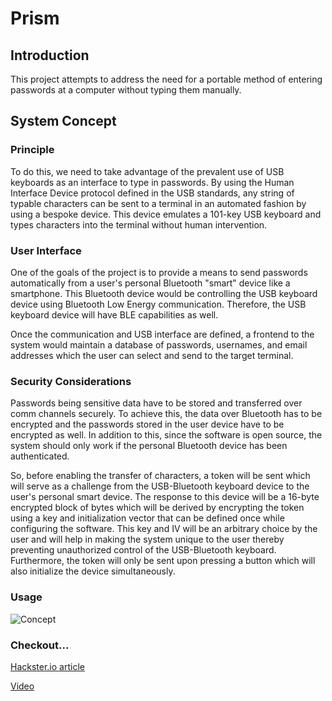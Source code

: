 # Prism

## Introduction
This project attempts to address the need for a portable method of entering passwords at a computer without typing them manually.

## System Concept

### Principle
To do this, we need to take advantage of the prevalent use of USB keyboards as an interface to type in passwords. By using the Human Interface Device protocol defined in the USB standards, any string of typable characters can be sent to a terminal in an automated fashion by using a bespoke device. This device emulates a 101-key USB keyboard and types characters into the terminal without human intervention.

### User Interface
One of the goals of the project is to provide a means to send passwords automatically from a user's personal Bluetooth "smart" device like a smartphone. This Bluetooth device would be controlling the USB keyboard device using Bluetooth Low Energy communication. Therefore, the USB keyboard device will have BLE capabilities as well.

Once the communication and USB interface are defined, a frontend to the system would maintain a database of passwords, usernames, and email addresses which the user can select and send to the target terminal.

### Security Considerations
Passwords being sensitive data have to be stored and transferred over comm channels securely. To achieve this, the data over Bluetooth has to be encrypted and the passwords stored in the user device have to be encrypted as well. In addition to this, since the software is open source, the system should only work if the personal Bluetooth device has been authenticated. 

So, before enabling the transfer of characters, a token will be sent which will serve as a challenge from the USB-Bluetooth keyboard device to the user's personal smart device. The response to this device will be a 16-byte encrypted block of bytes which will be derived by encrypting the token using a key and initialization vector that can be defined once while configuring the software. This key and IV will be an arbitrary choice by the user and will help in making the system unique to the user thereby preventing unauthorized control of the USB-Bluetooth keyboard. Furthermore, the token will only be sent upon pressing a button which will also initialize the device simultaneously.

### Usage
![Concept](https://github.com/user-attachments/assets/1b8c81fe-bc2c-43ab-a688-51d66a193520)

### Checkout...
[Hackster.io article](https://www.hackster.io/hardcoder/project-prism-a-password-manager-like-no-other-65b33d)

[Video](https://www.youtube.com/watch?v=PWb6pFhg7UU)
